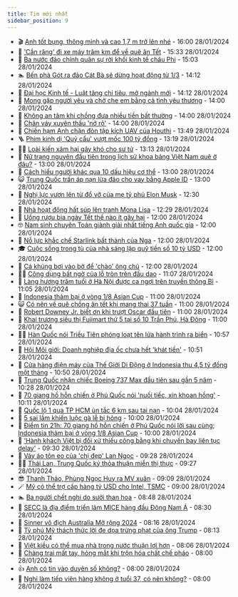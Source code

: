 ```yaml
---
title: Tim mới nhất
sidebar_position: 9
---
```


<!-- vnexpress-tin-moi-nhat:START -->
- 🎬 [Anh tốt bụng, thông minh và cao 1,7 m trở lên nhé](https://vnexpress.net/anh-tot-bung-thong-minh-va-cao-1-7-m-tro-len-nhe-4705982.html) - 16:00 28/01/2024
- 🐎 [&#39;Cắn răng&#39; đi xe máy trăm km để về quê ăn Tết](https://vnexpress.net/can-rang-di-xe-may-tram-km-de-ve-que-an-tet-4706060.html) - 15:33 28/01/2024
- 🦍 [Ba nước đảo chính quân sự rời khối kinh tế châu Phi](https://vnexpress.net/ba-nuoc-dao-chinh-quan-su-roi-khoi-kinh-te-chau-phi-4706098.html) - 15:03 28/01/2024
- 🏊 [Bến phà Gót ra đảo Cát Bà sẽ dừng hoạt động từ 1/3](https://vnexpress.net/ben-pha-got-ra-dao-cat-ba-se-dung-hoat-dong-tu-1-3-4706100.html) - 14:12 28/01/2024
- 🎊 [Đại học Kinh tế - Luật tăng chỉ tiêu, mở ngành mới](https://vnexpress.net/dai-hoc-kinh-te-luat-tang-chi-tieu-mo-nganh-moi-4706088.html) - 14:12 28/01/2024
- 🎃 [Mong gặp người yêu và chở che em bằng cả tình yêu thương](https://vnexpress.net/mong-gap-nguoi-yeu-va-cho-che-em-bang-ca-tinh-yeu-thuong-4705981.html) - 14:00 28/01/2024
- 🧰 [Không an tâm khi chồng đưa nhiều tiền bất thường](https://vnexpress.net/khong-an-tam-khi-chong-dua-nhieu-tien-bat-thuong-4705926.html) - 14:00 28/01/2024
- 🔭 [Chân váy xuyên thấu &#39;nở rộ&#39;](https://vnexpress.net/chan-vay-xuyen-thau-no-ro-4705762.html) - 14:00 28/01/2024
- 🫶 [Chiến hạm Anh chặn đòn tập kích UAV của Houthi](https://vnexpress.net/chien-ham-anh-chan-don-tap-kich-uav-cua-houthi-4706089.html) - 13:49 28/01/2024
- 🪜 [Phim kinh dị &#39;Quỷ cẩu&#39; vượt mốc 100 tỷ đồng](https://vnexpress.net/phim-kinh-di-quy-cau-vuot-moc-100-ty-dong-4706046.html) - 13:19 28/01/2024
- 👨‍🏫 [Loài kiến xâm hại gây khó cho sư tử](https://vnexpress.net/loai-kien-xam-hai-gay-kho-cho-su-tu-4705303.html) - 13:13 28/01/2024
- 🎊 [Nữ trạng nguyên đầu tiên trong lịch sử khoa bảng Việt Nam quê ở đâu?](https://vnexpress.net/nu-trang-nguyen-dau-tien-trong-lich-su-khoa-bang-viet-nam-que-o-dau-4705920.html) - 13:00 28/01/2024
- 🎊 [Cách hiểu người khác qua 10 dấu hiệu cơ thể](https://vnexpress.net/cach-hieu-nguoi-khac-qua-10-dau-hieu-co-the-4703576.html) - 13:00 28/01/2024
- 😺 [Trung Quốc trấn áp nạn lừa đảo cho vay bằng Apple ID](https://vnexpress.net/trung-quoc-tran-ap-nan-lua-dao-cho-vay-bang-apple-id-4706090.html) - 13:00 28/01/2024
- 🐘 [Nghị lực vươn lên từ đổ vỡ của mẹ tỷ phú Elon Musk](https://vnexpress.net/nghi-luc-vuon-len-tu-do-vo-cua-me-ty-phu-elon-musk-4706061.html) - 12:30 28/01/2024
- 🌁 [Nhà hoạt động hất súp lên tranh Mona Lisa](https://vnexpress.net/nha-hoat-dong-hat-sup-len-tranh-mona-lisa-4706084.html) - 12:29 28/01/2024
- 🐲 [Uống rượu bia ngày Tết thế nào ít gây hại](https://vnexpress.net/uong-ruou-bia-ngay-tet-the-nao-it-gay-hai-4706023.html) - 12:00 28/01/2024
- 🤓 [Nam sinh chuyên Toán giành giải nhất tiếng Anh quốc gia](https://vnexpress.net/nam-sinh-chuyen-toan-gianh-giai-nhat-tieng-anh-quoc-gia-4706013.html) - 12:00 28/01/2024
- 💪 [Nỗ lực khắc chế Starlink bất thành của Nga](https://vnexpress.net/no-luc-khac-che-starlink-bat-thanh-cua-nga-4705750.html) - 12:00 28/01/2024
- 🎓 [Cuộc sống trong tù của nhà sáng lập quỹ tiền số 10 tỷ USD](https://vnexpress.net/cuoc-song-trong-tu-cua-nha-sang-lap-quy-tien-so-10-ty-usd-4705638.html) - 12:00 28/01/2024
- 🫣 [Cá khủng bơi vào bờ để &#39;chào&#39; ông chủ](https://vnexpress.net/ca-khung-boi-vao-bo-de-chao-ong-chu-4703721.html) - 12:00 28/01/2024
- 🧑‍💻 [Công dụng bất ngờ của lỗ tròn trên đầu dao](https://vnexpress.net/cong-dung-bat-ngo-cua-lo-tron-tren-dau-dao-4704776.html) - 11:07 28/01/2024
- 🐲 [Làng hương trăm tuổi ở Hà Nội được ca ngợi trên truyền thông Bỉ](https://vnexpress.net/lang-huong-tram-tuoi-o-ha-noi-duoc-ca-ngoi-tren-truyen-thong-bi-4706072.html) - 11:05 28/01/2024
- 🌝 [Indonesia thảm bại ở vòng 1/8 Asian Cup](https://vnexpress.net/australia-vs-indonesia-4706040-tong-thuat.html) - 11:00 28/01/2024
- 😺 [Có nên về quê chồng ăn tết khi mang thai 37 tuần](https://vnexpress.net/co-nen-ve-que-chong-an-tet-khi-mang-thai-37-tuan-4705925.html) - 11:00 28/01/2024
- 🐎 [Robert Downey Jr. biết ơn khi trượt Oscar đầu tiên](https://vnexpress.net/robert-downey-jr-biet-on-khi-truot-oscar-dau-tien-4705484.html) - 11:00 28/01/2024
- 🎡 [Khai trương siêu thị Fujimart thứ 5 tại số 10 Trần Phú, Hà Đông](https://vnexpress.net/khai-truong-sieu-thi-fujimart-thu-5-tai-so-10-tran-phu-ha-dong-4699881.html) - 11:00 28/01/2024
- 👨‍🏫 [Hàn Quốc nói Triều Tiên phóng loạt tên lửa hành trình ra biển](https://vnexpress.net/han-quoc-noi-trieu-tien-phong-loat-ten-lua-hanh-trinh-ra-bien-4706070.html) - 10:57 28/01/2024
- 🦆 [Hội Môi giới: Doanh nghiệp địa ốc chưa hết &#39;khát tiền&#39;](https://vnexpress.net/hoi-moi-gioi-doanh-nghiep-dia-oc-chua-het-khat-tien-4706048.html) - 10:51 28/01/2024
- 🚦 [Cửa hàng điện máy của Thế Giới Di Động ở Indonesia thu 4,5 tỷ đồng một tháng](https://vnexpress.net/cua-hang-dien-may-cua-the-gioi-di-dong-o-indonesia-thu-4-5-ty-dong-mot-thang-4706044.html) - 10:50 28/01/2024
- 💫 [Trung Quốc nhận chiếc Boeing 737 Max đầu tiên sau gần 5 năm](https://vnexpress.net/trung-quoc-nhan-chiec-boeing-737-max-dau-tien-sau-gan-5-nam-4706045.html) - 10:28 28/01/2024
- 🎉 [70 giang hồ hỗn chiến ở Phú Quốc nói &#39;nuối tiếc, xin khoan hồng&#39;](https://vnexpress.net/70-giang-ho-hon-chien-o-phu-quoc-noi-nuoi-tiec-xin-khoan-hong-4706059.html) - 10:11 28/01/2024
- 🌋 [Quốc lộ 1 qua TP HCM ùn tắc 6 km sau tai nạn](https://vnexpress.net/quoc-lo-1-qua-tp-hcm-un-tac-6-km-sau-tai-nan-4706068.html) - 10:04 28/01/2024
- 🤖 [5 sai lầm khiến luộc gà lễ bị hỏng](https://vnexpress.net/5-sai-lam-khien-luoc-ga-le-bi-hong-4705899.html) - 10:00 28/01/2024
- 🦏 [Điểm tin 21h: 70 giang hồ hỗn chiến ở Phú Quốc nói lời sau cùng; Indonesia thảm bại ở vòng 1/8 Asian Cup](https://vnexpress.net/diem-tin-21h-70-giang-ho-hon-chien-o-phu-quoc-noi-loi-sau-cung-indonesia-tham-bai-o-vong-1-8-asian-cup-4706069.html) - 10:00 28/01/2024
- 🦩 [&#39;Hành khách Việt bị đối xử thiếu công bằng khi chuyến bay liên tục delay&#39;](https://vnexpress.net/hanh-khach-viet-bi-doi-xu-thieu-cong-bang-khi-chuyen-bay-lien-tuc-delay-4706042.html) - 09:30 28/01/2024
- 👺 [Váy áo tôn eo của &#39;chị đẹp&#39; Lan Ngọc](https://vnexpress.net/vay-ao-ton-eo-cua-chi-dep-lan-ngoc-4703694.html) - 09:28 28/01/2024
- 🧑‍🏫 [Thái Lan, Trung Quốc ký thỏa thuận miễn thị thực](https://vnexpress.net/thai-lan-trung-quoc-ky-thoa-thuan-mien-thi-thuc-4706050.html) - 09:27 28/01/2024
- 😎 [Thanh Thảo, Phùng Ngọc Huy ra MV xuân](https://vnexpress.net/thanh-thao-phung-ngoc-huy-ra-mv-xuan-4706003.html) - 09:09 28/01/2024
- 🪄 [Mỹ có thể trợ cấp hàng tỷ USD cho Intel, TSMC](https://vnexpress.net/my-co-the-tro-cap-hang-ty-usd-cho-intel-tsmc-4706035.html) - 09:00 28/01/2024
- 🏊 [Ba người chết nghi do sưởi than hoa](https://vnexpress.net/ba-nguoi-chet-nghi-do-suoi-than-hoa-4706047.html) - 08:48 28/01/2024
- 💃 [SECC là địa điểm triển lãm MICE hàng đầu Đông Nam Á](https://vnexpress.net/secc-la-dia-diem-trien-lam-mice-hang-dau-dong-nam-a-4706054.html) - 08:30 28/01/2024
- 🦆 [Sinner vô địch Australia Mở rộng 2024](https://vnexpress.net/truc-tiep-sinner-vs-medvedev-chung-ket-australia-mo-rong-4705999-tong-thuat.html) - 08:16 28/01/2024
- 🎊 [Tỷ phú Mỹ thách thức lời đe dọa trừng phạt của ông Trump](https://vnexpress.net/ty-phu-my-thach-thuc-loi-de-doa-trung-phat-cua-ong-trump-4706037.html) - 08:13 28/01/2024
- 👺 [Việt kiều có thể mua nhà trong nước thuận lợi hơn](https://vnexpress.net/viet-kieu-co-the-mua-nha-trong-nuoc-thuan-loi-hon-4705886.html) - 08:06 28/01/2024
- 🎡 [Chàng trai mất tay, hỏng mắt khi trộn hóa chất chế pháo](https://vnexpress.net/chang-trai-mat-tay-hong-mat-khi-tron-hoa-chat-che-phao-4705988.html) - 08:00 28/01/2024
- 👍 [Anh có tin vào duyên số không?](https://vnexpress.net/anh-co-tin-vao-duyen-so-khong-4705979.html) - 08:00 28/01/2024
- 🐎 [Nghỉ làm tiếp viên hàng không ở tuổi 37, có nên không?](https://vnexpress.net/nghi-lam-tiep-vien-hang-khong-o-tuoi-37-co-nen-khong-4702252.html) - 08:00 28/01/2024<!-- vnexpress-tin-moi-nhat:END -->
